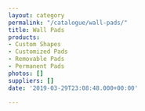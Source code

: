 ```yaml
---
layout: category
permalink: "/catalogue/wall-pads/"
title: Wall Pads
products:
- Custom Shapes
- Customized Pads
- Removable Pads
- Permanent Pads
photos: []
suppliers: []
date: '2019-03-29T23:08:48.000+00:00'

---
```

